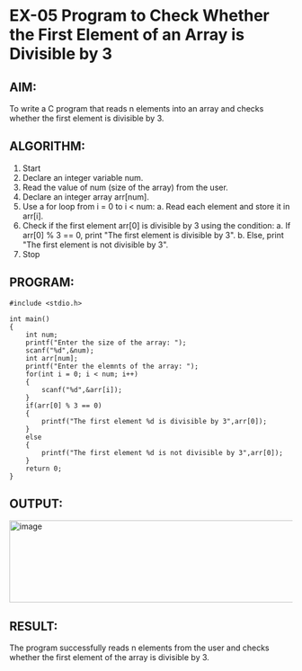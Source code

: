 # EX-05 Program to Check Whether the First Element of an Array is Divisible by 3

## AIM:
To write a C program that reads n elements into an array and checks whether the first element is divisible by 3.

## ALGORITHM:

1. Start
2. Declare an integer variable num.
3. Read the value of num (size of the array) from the user.
4. Declare an integer array arr[num].
5. Use a for loop from i = 0 to i < num:
    a. Read each element and store it in arr[i].
6. Check if the first element arr[0] is divisible by 3 using the condition:
    a. If arr[0] % 3 == 0, print "The first element is divisible by 3".
    b. Else, print "The first element is not divisible by 3".
7. Stop

## PROGRAM:
```
#include <stdio.h>

int main()
{
    int num;
    printf("Enter the size of the array: ");
    scanf("%d",&num);
    int arr[num];
    printf("Enter the elemnts of the array: ");
    for(int i = 0; i < num; i++)
    {
        scanf("%d",&arr[i]);
    }
    if(arr[0] % 3 == 0)
    {
        printf("The first element %d is divisible by 3",arr[0]);
    }
    else
    {
        printf("The first element %d is not divisible by 3",arr[0]);
    }
    return 0;
}
```

## OUTPUT:
<img width="676" height="146" alt="image" src="https://github.com/user-attachments/assets/483c568e-eabe-4967-846f-7e3197643df9" />

## RESULT:
The program successfully reads n elements from the user and checks whether the first element of the array is divisible by 3.
